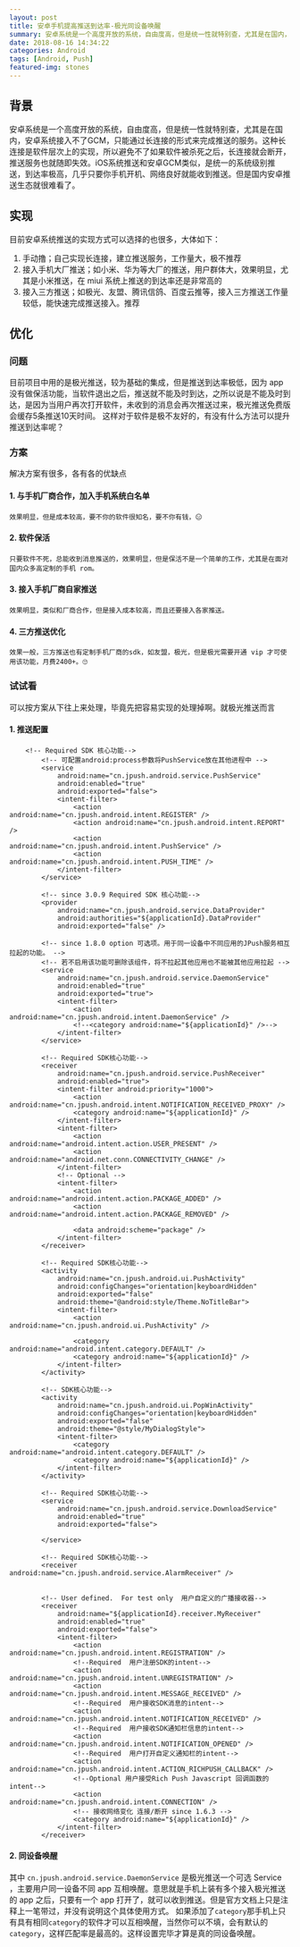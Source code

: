 ```yaml
---
layout: post
title: 安卓手机提高推送到达率-极光同设备唤醒
summary: 安卓系统是一个高度开放的系统，自由度高，但是统一性就特别查，尤其是在国内，安卓系统接入不了GCM，只能通过长连接的形式来完成推送的服务...
date: 2018-08-16 14:34:22
categories: Android
tags: [Android, Push]
featured-img: stones
---
```


## 背景
安卓系统是一个高度开放的系统，自由度高，但是统一性就特别查，尤其是在国内，安卓系统接入不了GCM，只能通过长连接的形式来完成推送的服务。这种长连接是软件层次上的实现，所以避免不了如果软件被杀死之后，长连接就会断开，推送服务也就随即失效。iOS系统推送和安卓GCM类似，是统一的系统级别推送，到达率极高，几乎只要你手机开机、网络良好就能收到推送。但是国内安卓推送生态就很难看了。

## 实现
目前安卓系统推送的实现方式可以选择的也很多，大体如下：

1. 手动撸；自己实现长连接，建立推送服务，工作量大，极不推荐
2. 接入手机大厂推送；如小米、华为等大厂的推送，用户群体大，效果明显，尤其是小米推送，在 miui 系统上推送的到达率还是非常高的
3. 接入三方推送；如极光、友盟、腾讯信鸽、百度云推等，接入三方推送工作量较低，能快速完成推送接入。推荐

## 优化
### 问题
目前项目中用的是极光推送，较为基础的集成，但是推送到达率极低，因为 app 没有做保活功能，当软件退出之后，推送就不能及时到达，之所以说是不能及时到达，是因为当用户再次打开软件，未收到的消息会再次推送过来，极光推送免费版会缓存5条推送10天时间。
这样对于软件是极不友好的，有没有什么方法可以提升推送到达率呢？
### 方案
解决方案有很多，各有各的优缺点

#### 1. 与手机厂商合作，加入手机系统白名单
    效果明显，但是成本较高，要不你的软件很知名，要不你有钱，😑
#### 2. 软件保活
    只要软件不死，总能收到消息推送的，效果明显，但是保活不是一个简单的工作，尤其是在面对国内众多高定制的手机 rom。
#### 3. 接入手机厂商自家推送
    效果明显，类似和厂商合作，但是接入成本较高，而且还要接入各家推送。
#### 4. 三方推送优化
    效果一般，三方推送也有定制手机厂商的sdk，如友盟，极光，但是极光需要开通 vip 才可使用该功能，月费2400+。🙄
        
### 试试看
可以按方案从下往上来处理，毕竟先把容易实现的处理掉啊。就极光推送而言
#### 1. 推送配置
```
    <!-- Required SDK 核心功能-->
        <!-- 可配置android:process参数将PushService放在其他进程中 -->
        <service
            android:name="cn.jpush.android.service.PushService"
            android:enabled="true"
            android:exported="false">
            <intent-filter>
                <action android:name="cn.jpush.android.intent.REGISTER" />
                <action android:name="cn.jpush.android.intent.REPORT" />
                <action android:name="cn.jpush.android.intent.PushService" />
                <action android:name="cn.jpush.android.intent.PUSH_TIME" />
            </intent-filter>
        </service>

        <!-- since 3.0.9 Required SDK 核心功能-->
        <provider
            android:name="cn.jpush.android.service.DataProvider"
            android:authorities="${applicationId}.DataProvider"
            android:exported="false" />

        <!-- since 1.8.0 option 可选项。用于同一设备中不同应用的JPush服务相互拉起的功能。 -->
        <!-- 若不启用该功能可删除该组件，将不拉起其他应用也不能被其他应用拉起 -->
        <service
            android:name="cn.jpush.android.service.DaemonService"
            android:enabled="true"
            android:exported="true">
            <intent-filter>
                <action android:name="cn.jpush.android.intent.DaemonService" />
                <!--<category android:name="${applicationId}" />-->
            </intent-filter>
        </service>

        <!-- Required SDK核心功能-->
        <receiver
            android:name="cn.jpush.android.service.PushReceiver"
            android:enabled="true">
            <intent-filter android:priority="1000">
                <action android:name="cn.jpush.android.intent.NOTIFICATION_RECEIVED_PROXY" />
                <category android:name="${applicationId}" />
            </intent-filter>
            <intent-filter>
                <action android:name="android.intent.action.USER_PRESENT" />
                <action android:name="android.net.conn.CONNECTIVITY_CHANGE" />
            </intent-filter>
            <!-- Optional -->
            <intent-filter>
                <action android:name="android.intent.action.PACKAGE_ADDED" />
                <action android:name="android.intent.action.PACKAGE_REMOVED" />

                <data android:scheme="package" />
            </intent-filter>
        </receiver>

        <!-- Required SDK核心功能-->
        <activity
            android:name="cn.jpush.android.ui.PushActivity"
            android:configChanges="orientation|keyboardHidden"
            android:exported="false"
            android:theme="@android:style/Theme.NoTitleBar">
            <intent-filter>
                <action android:name="cn.jpush.android.ui.PushActivity" />

                <category android:name="android.intent.category.DEFAULT" />
                <category android:name="${applicationId}" />
            </intent-filter>
        </activity>

        <!-- SDK核心功能-->
        <activity
            android:name="cn.jpush.android.ui.PopWinActivity"
            android:configChanges="orientation|keyboardHidden"
            android:exported="false"
            android:theme="@style/MyDialogStyle">
            <intent-filter>
                <category android:name="android.intent.category.DEFAULT" />
                <category android:name="${applicationId}" />
            </intent-filter>
        </activity>

        <!-- Required SDK核心功能-->
        <service
            android:name="cn.jpush.android.service.DownloadService"
            android:enabled="true"
            android:exported="false">

        </service>

        <!-- Required SDK核心功能-->
        <receiver android:name="cn.jpush.android.service.AlarmReceiver" />


        <!-- User defined.  For test only  用户自定义的广播接收器-->
        <receiver
            android:name="${applicationId}.receiver.MyReceiver"
            android:enabled="true"
            android:exported="false">
            <intent-filter>
                <action android:name="cn.jpush.android.intent.REGISTRATION" />
                <!--Required  用户注册SDK的intent-->
                <action android:name="cn.jpush.android.intent.UNREGISTRATION" />
                <action android:name="cn.jpush.android.intent.MESSAGE_RECEIVED" />
                <!--Required  用户接收SDK消息的intent-->
                <action android:name="cn.jpush.android.intent.NOTIFICATION_RECEIVED" />
                <!--Required  用户接收SDK通知栏信息的intent-->
                <action android:name="cn.jpush.android.intent.NOTIFICATION_OPENED" />
                <!--Required  用户打开自定义通知栏的intent-->
                <action android:name="cn.jpush.android.intent.ACTION_RICHPUSH_CALLBACK" />
                <!--Optional 用户接受Rich Push Javascript 回调函数的intent-->
                <action android:name="cn.jpush.android.intent.CONNECTION" />
                <!-- 接收网络变化 连接/断开 since 1.6.3 -->
                <category android:name="${applicationId}" />
            </intent-filter>
        </receiver>
```
#### 2. 同设备唤醒
其中 `cn.jpush.android.service.DaemonService` 是极光推送一个可选 Service ，主要用户同一设备不同 app 互相唤醒。意思就是手机上装有多个接入极光推送的 app 之后，只要有一个 app 打开了，就可以收到推送。但是官方文档上只是注释上一笔带过，并没有说明这个具体使用方式。
如果添加了`category`那手机上只有具有相同`category`的软件才可以互相唤醒，当然你可以不填，会有默认的`category`，这样匹配率是最高的。这样设置完毕才算是真的同设备唤醒。




